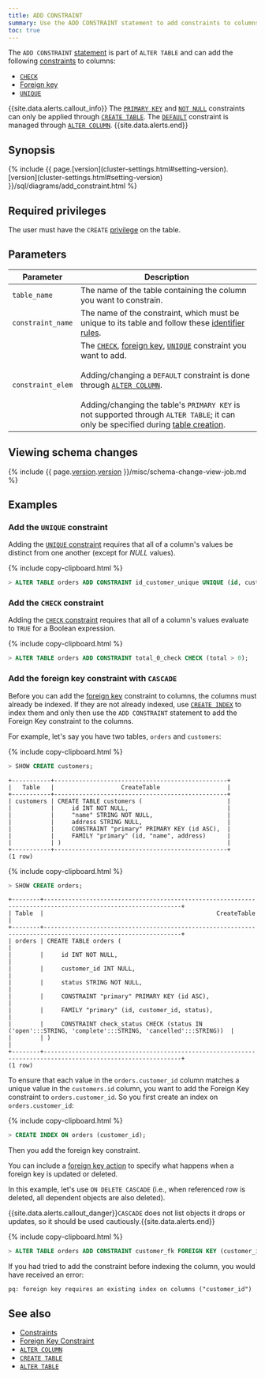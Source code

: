 ```yaml
---
title: ADD CONSTRAINT
summary: Use the ADD CONSTRAINT statement to add constraints to columns.
toc: true
---
```


The `ADD CONSTRAINT` [statement](sql-statements.html) is part of `ALTER TABLE` and can add the following [constraints](constraints.html) to columns:

- [`CHECK`](check.html)
- [Foreign key](foreign-key.html)
- [`UNIQUE`](unique.html)

{{site.data.alerts.callout_info}}
The [`PRIMARY KEY`](primary-key.html) and [`NOT NULL`](not-null.html) constraints can only be applied through [`CREATE TABLE`](create-table.html). The [`DEFAULT`](default-value.html) constraint is managed through [`ALTER COLUMN`](alter-column.html).
{{site.data.alerts.end}}


## Synopsis

<div>
{% include {{ page.[version](cluster-settings.html#setting-version).[version](cluster-settings.html#setting-version) }}/sql/diagrams/add_constraint.html %}
</div>

## Required privileges

The user must have the `CREATE` [privilege](authorization.html#assign-privileges) on the table.

## Parameters

 Parameter | Description
-----------|-------------
 `table_name` | The name of the table containing the column you want to constrain.
 `constraint_name` | The name of the constraint, which must be unique to its table and follow these [identifier rules](keywords-and-identifiers.html#identifiers).
 `constraint_elem` | The [`CHECK`](check.html), [foreign key](foreign-key.html), [`UNIQUE`](unique.html) constraint you want to add. <br/><br/>Adding/changing a `DEFAULT` constraint is done through [`ALTER COLUMN`](alter-column.html). <br/><br/>Adding/changing the table's `PRIMARY KEY` is not supported through `ALTER TABLE`; it can only be specified during [table creation](create-table.html#create-a-table-primary-key-defined).

## Viewing schema changes

{% include {{ page.[version](cluster-settings.html#setting-version).[version](cluster-settings.html#setting-version) }}/misc/schema-change-view-job.md %}

## Examples

### Add the `UNIQUE` constraint

Adding the [`UNIQUE` constraint](unique.html) requires that all of a column's values be distinct from one another (except for *NULL* values).

{% include copy-clipboard.html %}
~~~ sql
> ALTER TABLE orders ADD CONSTRAINT id_customer_unique UNIQUE (id, customer);
~~~

### Add the `CHECK` constraint

Adding the [`CHECK` constraint](check.html) requires that all of a column's values evaluate to `TRUE` for a Boolean expression.

{% include copy-clipboard.html %}
~~~ sql
> ALTER TABLE orders ADD CONSTRAINT total_0_check CHECK (total > 0);
~~~

### Add the foreign key constraint with `CASCADE`

Before you can add the [foreign key](foreign-key.html) constraint to columns, the columns must already be indexed. If they are not already indexed, use [`CREATE INDEX`](create-index.html) to index them and only then use the `ADD CONSTRAINT` statement to add the Foreign Key constraint to the columns.

For example, let's say you have two tables, `orders` and `customers`:

{% include copy-clipboard.html %}
~~~ sql
> SHOW CREATE customers;
~~~

~~~
+-----------+-------------------------------------------------+
|   Table   |                   CreateTable                   |
+-----------+-------------------------------------------------+
| customers | CREATE TABLE customers (                        |
|           |     id INT NOT NULL,                            |
|           |     "name" STRING NOT NULL,                     |
|           |     address STRING NULL,                        |
|           |     CONSTRAINT "primary" PRIMARY KEY (id ASC),  |
|           |     FAMILY "primary" (id, "name", address)      |
|           | )                                               |
+-----------+-------------------------------------------------+
(1 row)
~~~

{% include copy-clipboard.html %}
~~~ sql
> SHOW CREATE orders;
~~~

~~~
+--------+-------------------------------------------------------------------------------------------------------------+
| Table  |                                                 CreateTable                                                 |
+--------+-------------------------------------------------------------------------------------------------------------+
| orders | CREATE TABLE orders (                                                                                       |
|        |     id INT NOT NULL,                                                                                        |
|        |     customer_id INT NULL,                                                                                   |
|        |     status STRING NOT NULL,                                                                                 |
|        |     CONSTRAINT "primary" PRIMARY KEY (id ASC),                                                              |
|        |     FAMILY "primary" (id, customer_id, status),                                                             |
|        |     CONSTRAINT check_status CHECK (status IN ('open':::STRING, 'complete':::STRING, 'cancelled':::STRING))  |
|        | )                                                                                                           |
+--------+-------------------------------------------------------------------------------------------------------------+
(1 row)
~~~

To ensure that each value in the `orders.customer_id` column matches a unique value in the `customers.id` column, you want to add the Foreign Key constraint to `orders.customer_id`. So you first create an index on `orders.customer_id`:

{% include copy-clipboard.html %}
~~~ sql
> CREATE INDEX ON orders (customer_id);
~~~

Then you add the foreign key constraint.

You can include a [foreign key action](foreign-key.html#foreign-key-actions) to specify what happens when a foreign key is updated or deleted.

In this example, let's use `ON DELETE CASCADE` (i.e., when referenced row is deleted, all dependent objects are also deleted).

{{site.data.alerts.callout_danger}}<code>CASCADE</code> does not list objects it drops or updates, so it should be used cautiously.{{site.data.alerts.end}}

{% include copy-clipboard.html %}
~~~ sql
> ALTER TABLE orders ADD CONSTRAINT customer_fk FOREIGN KEY (customer_id) REFERENCES customers (id) ON DELETE CASCADE;
~~~

If you had tried to add the constraint before indexing the column, you would have received an error:

~~~
pq: foreign key requires an existing index on columns ("customer_id")
~~~

## See also

- [Constraints](constraints.html)
- [Foreign Key Constraint](foreign-key.html)
- [`ALTER COLUMN`](alter-column.html)
- [`CREATE TABLE`](create-table.html)
- [`ALTER TABLE`](alter-table.html)
